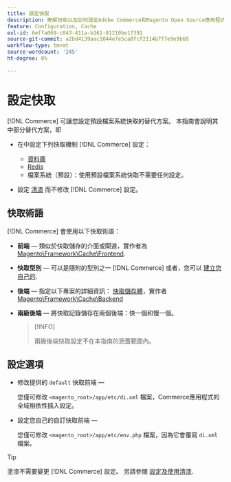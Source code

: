 ```yaml
---
title: 設定快取
description: 瞭解快取以及如何設定Adobe Commerce和Magento Open Source應用程式的快取機制。
feature: Configuration, Cache
exl-id: 6effa069-c043-411a-b161-01210be17391
source-git-commit: a2bd4139aac1044e7e5ca8fcf2114b7f7e9e9b68
workflow-type: tm+mt
source-wordcount: '245'
ht-degree: 0%

---
```


# 設定快取

[!DNL Commerce] 可讓您設定預設檔案系統快取的替代方案。 本指南會說明其中部分替代方案，即

- 在中設定下列快取機制 [!DNL Commerce] 設定：

   - [資料庫](https://developer.adobe.com/commerce/php/development/cache/partial/database-caching/)
   - [Redis](config-redis.md)
   - 檔案系統（預設）：使用預設檔案系統快取不需要任何設定。

- 設定 [清漆](config-varnish.md) 而不修改 [!DNL Commerce] 設定。

## 快取術語

[!DNL Commerce] 會使用以下快取術語：

- **前端** — 類似於快取儲存的介面或閘道，實作者為 [Magento\Framework\Cache\Frontend](https://github.com/magento/magento2/tree/2.4/lib/internal/Magento/Framework/Cache/Frontend).
- **快取型別** — 可以是隨附的型別之一 [!DNL Commerce] 或者，您可以 [建立您自己的](https://developer.adobe.com/commerce/php/development/cache/partial/cache-type/).
- **後端** — 指定以下專案的詳細資訊： [快取儲存體](https://framework.zend.com/manual/1.12/en/zend.cache.backends.html)，實作者 [Magento\Framework\Cache\Backend](https://github.com/magento/magento2/tree/2.4/lib/internal/Magento/Framework/Cache/Backend)
- **兩級後端** — 將快取記錄儲存在兩個後端：快一個和慢一個。

   >[!INFO]
   >
   >兩級後端快取設定不在本指南的涵蓋範圍內。

## 設定選項

- 修改提供的 `default` 快取前端 — 

   您僅可修改 `<magento_root>/app/etc/di.xml` 檔案，Commerce應用程式的全域相依性插入設定。

- 設定您自己的自訂快取前端 — 

   您僅可修改 `<magento_root>/app/etc/env.php` 檔案，因為它會覆寫 `di.xml` 檔案。

>[!TIP]
>
>塗漆不需要變更 [!DNL Commerce] 設定。 另請參閱 [設定及使用清漆](config-varnish.md).
